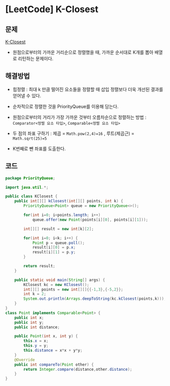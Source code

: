 # [LeetCode] K-Closest

## 문제
[K-Closest](https://leetcode.com/problems/k-closest-points-to-origin/)

- 원점으로부터의 가까운 거리순으로 정렬했을 때, 가까운 순서대로 K개를 뽑아 배열로 리턴하는 문제이다.


## 해결방법

- 힙정렬 : 최대 k 만큼 떨어진 요소들을 정렬할 때 삽입 정렬보다 더욱 개선된 결과를 얻어낼 수 있다.

- 순차적으로 정렬한 것을 PriorityQueue를 이용해 담는다. 

- 원점으로부터의 거리가 가장 가까운 것부터 오름차순으로 정렬하는 방법 : `Comparator<정렬 요소 타입>`, `Comparable<정렬 요소 타입>`

- 두 점의 좌표 구하기 : 제곱 = `Math.pow(2,4)=16` , 루트(제곱근) = `Math.sqrt(25)=5`

- K번째로 뺀 좌표를 도출한다.

## 코드

```java
package PriorityQueue;

import java.util.*;

public class KClosest {
    public int[][] kClosest(int[][] points, int k) {
        PriorityQueue<Point> queue = new PriorityQueue<>();

        for(int i=0; i<points.length; i++)
            queue.offer(new Point(points[i][0], points[i][1]));

        int[][] result = new int[k][2];

        for(int i=0; i<k; i++) {
            Point p = queue.poll();
            result[i][0] = p.x;
            result[i][1] = p.y;
        }

        return result;
    }

    public static void main(String[] args) {
        KClosest kc = new KClosest();
        int[][] points = new int[][]{{-1,3},{-5,2}};
        int k = 2;
        System.out.println(Arrays.deepToString(kc.kClosest(points,k)));
    }
}
class Point implements Comparable<Point> {
    public int x;
    public int y;
    public int distance;

    public Point(int x, int y) {
        this.x = x;
        this.y = y;
        this.distance = x*x + y*y;
    }
    @Override
    public int compareTo(Point other) {
        return Integer.compare(distance,other.distance);
    }
}
```
